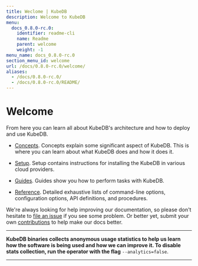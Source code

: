 ```yaml
---
title: Weclome | KubeDB
description: Welcome to KubeDB
menu:
  docs_0.8.0-rc.0:
    identifier: readme-cli
    name: Readme
    parent: welcome
    weight: -1
menu_name: docs_0.8.0-rc.0
section_menu_id: welcome
url: /docs/0.8.0-rc.0/welcome/
aliases:
  - /docs/0.8.0-rc.0/
  - /docs/0.8.0-rc.0/README/
---
```


# Welcome

From here you can learn all about KubeDB's architecture and how to deploy and use KubeDB.

- [Concepts](/docs/0.8.0-rc.0/concepts/). Concepts explain some significant aspect of KubeDB. This is where you can learn about what KubeDB does and how it does it.

- [Setup](/docs/0.8.0-rc.0/setup/). Setup contains instructions for installing the KubeDB in various cloud providers.

- [Guides](/docs/0.8.0-rc.0/guides/). Guides show you how to perform tasks with KubeDB.

- [Reference](/docs/0.8.0-rc.0/reference/). Detailed exhaustive lists of command-line options, configuration options, API definitions, and procedures.

We're always looking for help improving our documentation, so please don't hesitate to [file an issue](https://github.com/kubedb/project/issues/new) if you see some problem. Or better yet, submit your own [contributions](/docs/0.8.0-rc.0/CONTRIBUTING) to help make our docs better.

---

**KubeDB binaries collects anonymous usage statistics to help us learn how the software is being used and how we can improve it. To disable stats collection, run the operator with the flag** `--analytics=false`.

---
